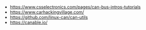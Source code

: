 - https://www.csselectronics.com/pages/can-bus-intros-tutorials
- https://www.carhackingvillage.com/
- https://github.com/linux-can/can-utils
- https://canable.io/

